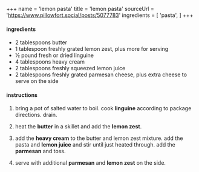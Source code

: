 +++
name = 'lemon pasta' 
title = 'lemon pasta'
sourceUrl = 'https://www.pillowfort.social/posts/5077783'
ingredients = [
  'pasta',
]
+++

#### ingredients 

- 2 tablespoons butter
- 1 tablespoon freshly grated lemon zest, plus more for serving
- ½ pound fresh or dried linguine
- 4 tablespoons heavy cream
- 2 tablespoons freshly squeezed lemon juice
- 2 tablespoons freshly grated parmesan cheese, plus extra cheese to serve on the side

#### instructions

1. bring a pot of salted water to boil. cook **linguine** according to package directions. drain.

2. heat the **butter** in a skillet and add the **lemon zest**.
    
3. add the **heavy cream** to the butter and lemon zest mixture. add the pasta and **lemon juice** and stir until just heated through. add the **parmesan** and toss.

4. serve with additional **parmesan** and **lemon zest** on the side.
    